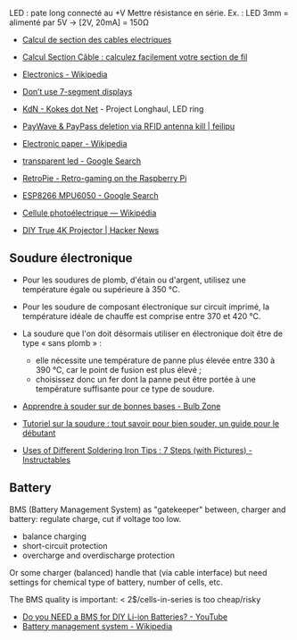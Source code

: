 LED : pate long connecté au +V
Mettre résistance en série. Ex. : LED 3mm = alimenté par 5V -> [2V, 20mA] = 150Ω

- [Calcul de section des cables electriques](http://forum-camping-car.fr/camping-car/142/calcul-section-fil-electricite.html)
- [Calcul Section Câble : calculez facilement votre section de fil](https://commentcalculer.fr/calcul/section-cable/)

- [Electronics - Wikipedia](https://en.wikipedia.org/wiki/Electronics)
- [Don’t use 7-segment displays](https://web.archive.org/web/20210307053329/http://www.harold.thimbleby.net/cv/files/seven-segment.pdf)
- [KdN - Kokes dot Net](https://web.archive.org/web/20201201173833/http://www.kokes.net/projectlonghaul/projectlonghaul.htm) - Project Longhaul, LED ring
- [PayWave & PayPass deletion via RFID antenna kill | feilipu](https://web.archive.org/web/20201101173014/https://feilipu.me/2013/07/16/paywave-paypass-deletion-via-rfid-antenna-kill/)
- [Electronic paper - Wikipedia](https://en.wikipedia.org/wiki/Electronic_paper)
- [transparent led - Google Search](https://www.google.com/search?q=transparent+led)
- [RetroPie - Retro-gaming on the Raspberry Pi](https://web.archive.org/web/20201223224853/https://retropie.org.uk/)
- [ESP8266 MPU6050 - Google Search](https://www.google.com/search?q=ESP8266+MPU6050)
- [Cellule photoélectrique — Wikipédia](https://fr.wikipedia.org/wiki/Cellule_photo%C3%A9lectrique)
- [DIY True 4K Projector | Hacker News](https://news.ycombinator.com/item?id=23528130)

## Soudure électronique

- Pour les soudures de plomb, d'étain ou d'argent, utilisez une température égale ou supérieure à 350 °C.
- Pour les soudure de composant électronique sur circuit imprimé, la température idéale de chauffe est comprise entre 370 et 420 °C.
- La soudure que l'on doit désormais utiliser en électronique doit être de type « sans plomb » :
	- elle nécessite une température de panne plus élevée entre 330 à 390 °C, car le point de fusion est plus élevé ;
	- choisissez donc un fer dont la panne peut être portée à une température suffisante pour ce type de soudure.

- [Apprendre à souder sur de bonnes bases - Bulb Zone](http://learn.bulbzone.net/cours/apprendre-a-souder-de-bonnes-bases/)
- [Tutoriel sur la soudure : tout savoir pour bien souder, un guide pour le débutant](https://web.archive.org/web/20210121081500/https://www.framboise314.fr/comment-bien-souder-un-tutoriel-sur-la-soudure/)
- [Uses of Different Soldering Iron Tips : 7 Steps (with Pictures) - Instructables](https://www.instructables.com/Uses-of-Different-Soldering-Iron-Tips/)

## Battery

BMS (Battery Management System) as "gatekeeper" between, charger and battery: regulate charge, cut if voltage too low.

- balance charging
- short-circuit protection
- overcharge and overdischarge protection

Or some charger (balanced) handle that (via cable interface) but need settings for chemical type of battery, number of cells, etc.

The BMS quality is important: < 2$/cells-in-series is too cheap/risky

- [Do you NEED a BMS for DIY Li-ion Batteries? - YouTube](https://www.youtube.com/watch?v=c3tUuiXXA1Y)
- [Battery management system - Wikipedia](https://en.wikipedia.org/wiki/Battery_management_system)

